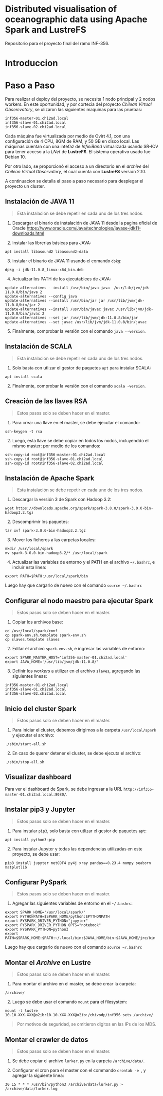 # Distributed visualisation of oceanographic data using Apache Spark and LustreFS
Repositorio para el proyecto final del ramo INF-356.

# Introduccion

# Paso a Paso
Para realizar el deploy del proyecto, se necesita 1 nodo principal y 2 nodos workers. En este oportunidad, y por cortecia del proyecto _Chilean Virtual Obserevatory_, se ulizaron las siguientes maquinas para las pruebas:
```
inf356-master-01.chi2ad.local
inf356-slave-01.chi2ad.local
inf356-slave-02.chi2ad.local
```
Cada máquina fue virtualizada por medio de Ovirt 4.1, con una configuración de 4 CPU, 8GM de RAM, y 50 GB en disco local. Las máquinas cuentan con una intefaz de _InfiniBand_ virtualizada usando SR-IOV para tener acceso a la _LNet_ de __LustreFS__. El sistema operativo usado fue Debian 10.

Por otro lado, se proporcionó el acceso a un directorio en el _archive_ del _Chilean Virtual Observatory_, el cual cuenta con __LustreFS__ versión 2.10.

A continuacion se detalla el paso a paso necesario para desplegar el proyecto un cluster.

## Instalación de JAVA 11
> Esta instalación se debe repetir en cada uno de los tres nodos.

1. Descargar el binario de instalación de JAVA 11 desde la pagina oficial de Oracle https://www.oracle.com/Java/technologies/javase-jdk11-downloads.html

2. Instalar las librerias básicas para JAVA:
```
apt install libasound2 libasound2-data
```

3. Instalar el binario de JAVA 11 usando el comando `dpkg`:
```
dpkg -i jdk-11.0.8_linux-x64_bin.deb
```

4. Actualizar los PATH de los ejecutablees de JAVA:
```
update-alternatives --install /usr/bin/java java  /usr/lib/jvm/jdk-11.0.8/bin/java 2
update-alternatives --config java
update-alternatives --install /usr/bin/jar jar /usr/lib/jvm/jdk-11.0.8/bin/jar 2
update-alternatives --install /usr/bin/javac javac /usr/lib/jvm/jdk-11.0.8/bin/javac 2
update-alternatives --set jar /usr/lib/jvm/jdk-11.0.8/bin/jar
update-alternatives --set javac /usr/lib/jvm/jdk-11.0.8/bin/javac
```

5. Finalmente, comprobar la versión con el comando `java --version`.

## Instalación de SCALA
> Esta instalación se debe repetir en cada uno de los tres nodos.

1. Solo basta con utlizar el gestor de paquetes `apt` para instalar SCALA:
```
apt install scala
```
2. Finalmente, comprobar la versión con el comando `scala -version`.

##  Creación de las llaves RSA
> Estos pasos solo se deben hacer en el master.
1. Para crear una llave en el master, se debe ejecutar el comando:
```
ssh-keygen -t rsa
```

2. Luego, esta llave se debe copiar en todos los nodos, incluyenddo el mismo master; por medio de los comandos:
```
ssh-copy-id root@inf356-master-01.chi2ad.local
ssh-copy-id root@inf356-slave-01.chi2ad.local
ssh-copy-id root@inf356-slave-02.chi2ad.local
```

## Instalación de Apache Spark
> Esta instalación se debe repetir en cada uno de los tres nodos.

1. Descargar la versión 3 de Spark con Hadoop 3.2:
```
wget https://downloads.apache.org/spark/spark-3.0.0/spark-3.0.0-bin-hadoop3.2.tgz
```

2. Descomprimir los paquetes:
```
tar xvf spark-3.0.0-bin-hadoop3.2.tgz
```
3. Mover los ficheros a las carpetas locales:
```
mkdir /usr/local/spark
mv spark-3.0.0-bin-hadoop3.2/* /usr/local/spark
```

4. Actualizar las variables de entorno y el PATH en el archivo `~/.bashrc`, e incluir esta linea:
```
export PATH=$PATH:/usr/local/spark/bin
```
Luego hay que cargarlo de nuevo con el comando `source ~/.bashrc`

## Configurar el nodo maestro para ejecutar Spark
> Estos pasos solo se deben hacer en el master.

1. Copiar los archivos base:
```
cd /usr/local/spark/conf
cp spark-env.sh.template spark-env.sh
cp slaves.template slaves
```

2. Editar el archivo `spark-env.sh`, e ingresar las variables de entorno:
```
export SPARK_MASTER_HOST='inf356-master-01.chi2ad.local'
export JAVA_HOME='/usr/lib/jvm/jdk-11.0.8/'
```
3. Definir los _workers_ a utilizar en el archivo `slaves`, agregando las siguientes lineas:
```
inf356-master-01.chi2ad.local
inf356-slave-01.chi2ad.local
inf356-slave-02.chi2ad.local
```
## Inicio del cluster Spark
> Estos pasos solo se deben hacer en el master.

1. Para iniciar el cluster, debemos dirigirnos a la carpeta `/usr/local/spark` y ejecutar el archivo:
```
./sbin/start-all.sh
```
2. En caso de querer detener el cluster, se debe ejecuta el archivo:
```
./sbin/stop-all.sh
```

## Visualizar dashboard
Para ver el dashboard de Spark, se debe ingresar a la URL `http://inf356-master-01.chi2ad.local:8080/`.

## Instalar pip3 y Jupyter
> Estos pasos solo se deben hacer en el master.
1. Para instalar `pip3`, solo basta con utlizar el gestor de paquetes `apt`:
```
apt install python3-pip
```

2. Para instalar Jupyter y todas las dependencias utilizadas en este proyecto, se debe usar:
```
pip3 install jupyter netCDF4 py4j xray pandas==0.23.4 numpy seaborn matplotlib
```

## Configurar PySpark
> Estos pasos solo se deben hacer en el master.
1. Agregar las siguientes variables de entorno en el `~/.bashrc`:
```
export SPARK_HOME='/usr/local/spark/'
export PYTHONPATH=$SPARK_HOME/python:$PYTHONPATH
export PYSPARK_DRIVER_PYTHON="jupyter"
export PYSPARK_DRIVER_PYTHON_OPTS="notebook"
export PYSPARK_PYTHON=python3
export PATH=$SPARK_HOME:$PATH:~/.local/bin:$JAVA_HOME/bin:$JAVA_HOME/jre/bin
```
Luego hay que cargarlo de nuevo con el comando `source ~/.bashrc`

## Montar el _Archive_ en Lustre
> Estos pasos solo se deben hacer en el master.
1. Para montar el archivo en el master, se debe crear la carpeta:
```
/archive/
```
2. Luego se debe usar el comando `mount` para el filesystem:
```
mount -t lustre 10.10.XXX.XXX@o2ib:10.10.XXX.XXX@o2ib:/chivodp/inf356_sets /archive/
```
> Por motivos de seguridad, se omitieron digitos en las IPs de los MDS.

## Montar el crawler de datos
> Estos pasos solo se deben hacer en el master.
1. Se debe copiar el archivo `lurker.py` en la carpeta `/archive/data/`.

2. Configurar el cron para el master con el commando `crontab -e `, y agregar la siguiente linea:
```
30 15 * * * /usr/bin/python3 /archive/data/lurker.py > /archive/data/lurker.log
```

